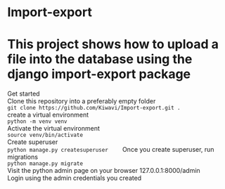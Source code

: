# Import-export

# This project shows how to upload a file into the database using the django import-export package    
Get started    
Clone this repository into a preferably empty folder   
`git clone https://github.com/Kiwavi/Import-export.git .     `   
create a virtual environment    
`python -m venv venv    `    
Activate the virtual environment         
`source venv/bin/activate `   
Create superuser    
`python manage.py createsuperuser    `
Once you create superuser, run migrations    
`python manage.py migrate`    
Visit the python admin page on your browser 127.0.0.1:8000/admin    
Login using the admin credentials you created    
